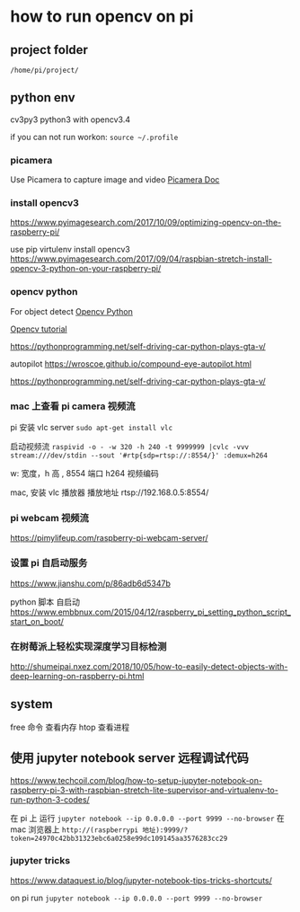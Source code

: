 # how to run opencv on pi

## project folder
`/home/pi/project/`

## python env
cv3py3  python3 with opencv3.4

if you can not run workon:
`source ~/.profile`

### picamera

Use Picamera to capture image and video
[Picamera Doc](https://picamera.readthedocs.io/en/latest/quickstart.html)


### install opencv3

https://www.pyimagesearch.com/2017/10/09/optimizing-opencv-on-the-raspberry-pi/


use pip virtulenv install opencv3
https://www.pyimagesearch.com/2017/09/04/raspbian-stretch-install-opencv-3-python-on-your-raspberry-pi/



### opencv python
For object detect 
[Opencv Python](https://docs.opencv.org/3.0-beta/doc/py_tutorials/py_tutorials.html)

[Opencv tutorial](https://pythonprogramming.net/loading-images-python-opencv-tutorial/)

https://pythonprogramming.net/self-driving-car-python-plays-gta-v/

autopilot https://wroscoe.github.io/compound-eye-autopilot.html

https://pythonprogramming.net/self-driving-car-python-plays-gta-v/

### mac 上查看 pi camera 视频流

pi 安装 vlc server 
`sudo apt-get install vlc`

启动视频流
`raspivid -o - -w 320 -h 240 -t 9999999 |cvlc -vvv stream:///dev/stdin --sout '#rtp{sdp=rtsp://:8554/}' :demux=h264`

w: 宽度，h 高 , 8554  端口  h264 视频编码

mac, 安装 vlc 播放器
播放地址 rtsp://192.168.0.5:8554/


### pi  webcam  视频流
https://pimylifeup.com/raspberry-pi-webcam-server/


### 设置 pi 自启动服务

https://www.jianshu.com/p/86adb6d5347b

python 脚本 自启动
https://www.embbnux.com/2015/04/12/raspberry_pi_setting_python_script_start_on_boot/


### 在树莓派上轻松实现深度学习目标检测
http://shumeipai.nxez.com/2018/10/05/how-to-easily-detect-objects-with-deep-learning-on-raspberry-pi.html



## system

free  命令  查看内存
htop 查看进程

## 使用 jupyter notebook server 远程调试代码

https://www.techcoil.com/blog/how-to-setup-jupyter-notebook-on-raspberry-pi-3-with-raspbian-stretch-lite-supervisor-and-virtualenv-to-run-python-3-codes/

在 pi 上 运行 `jupyter notebook --ip 0.0.0.0 --port 9999 --no-browser`
在 mac 浏览器上 `http://(raspberrypi 地址):9999/?token=24970c42bb31323ebc6a0258e99dc109145aa3576283cc29`

### jupyter tricks
https://www.dataquest.io/blog/jupyter-notebook-tips-tricks-shortcuts/

on pi run 
`jupyter notebook --ip 0.0.0.0 --port 9999 --no-browser`

